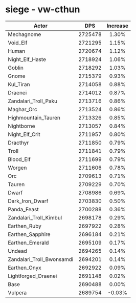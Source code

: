 # siege - vw-cthun
| Actor | DPS | Increase |
|---|:---:|:---:|
|Mechagnome|2725478|1.30%|
|Void_Elf|2721295|1.15%|
|Human|2720674|1.12%|
|Night_Elf_Haste|2718924|1.06%|
|Goblin|2718292|1.03%|
|Gnome|2715379|0.93%|
|Kul_Tiran|2714058|0.88%|
|Draenei|2714012|0.87%|
|Zandalari_Troll_Paku|2713716|0.86%|
|Maghar_Orc|2713524|0.86%|
|Highmountain_Tauren|2713326|0.85%|
|Nightborne|2713057|0.84%|
|Night_Elf_Crit|2711957|0.80%|
|Dracthyr|2711850|0.79%|
|Troll|2711841|0.79%|
|Blood_Elf|2711699|0.79%|
|Worgen|2711606|0.78%|
|Orc|2709613|0.71%|
|Tauren|2709229|0.70%|
|Dwarf|2708986|0.69%|
|Dark_Iron_Dwarf|2703830|0.50%|
|Panda_Feast|2700288|0.36%|
|Zandalari_Troll_Kimbul|2698178|0.29%|
|Earthen_Ruby|2697922|0.28%|
|Earthen_Sapphire|2696184|0.21%|
|Earthen_Emerald|2695109|0.17%|
|Undead|2694265|0.14%|
|Zandalari_Troll_Bwonsamdi|2694201|0.14%|
|Earthen_Onyx|2692922|0.09%|
|Lightforged_Draenei|2691148|0.02%|
|Base|2690488|0.00%|
|Vulpera|2689754|-0.03%|

